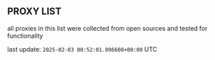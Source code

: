 ## PROXY LIST

all proxies in this list were collected from open sources and tested for functionality

last update: `2025-02-03 00:52:01.096608+00:00` UTC